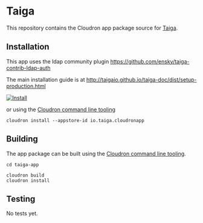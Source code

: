 # Taiga

This repository contains the Cloudron app package source for [Taiga](http://taigaio.github.io/).

## Installation

This app uses the ldap community plugin https://github.com/ensky/taiga-contrib-ldap-auth

The main installation guide is at http://taigaio.github.io/taiga-doc/dist/setup-production.html

[![Install](https://cloudron.io/img/button32.png)](https://cloudron.io/button.html?app=io.taiga.cloudronapp)

or using the [Cloudron command line tooling](https://cloudron.io/references/cli.html)

```
cloudron install --appstore-id io.taiga.cloudronapp
```

## Building

The app package can be built using the [Cloudron command line tooling](https://cloudron.io/references/cli.html).

```
cd taiga-app

cloudron build
cloudron install
```

## Testing

No tests yet.

